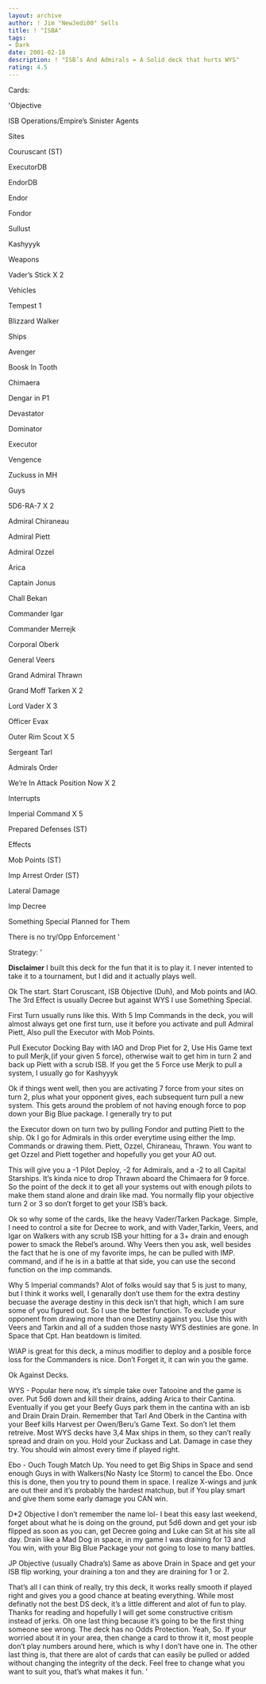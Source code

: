```yaml
---
layout: archive
author: ! Jim "NewJedi00" Sells
title: ! "ISBA"
tags:
- Dark
date: 2001-02-18
description: ! "ISB’s And Admirals = A Solid deck that hurts WYS"
rating: 4.5
---
```

Cards: 

'Objective

ISB Operations/Empire’s Sinister Agents


Sites

Couruscant (ST)

ExecutorDB

EndorDB

Endor

Fondor

Sullust

Kashyyyk


Weapons

Vader’s Stick X 2


Vehicles

Tempest 1

Blizzard Walker


Ships

Avenger

Boosk In Tooth

Chimaera

Dengar in P1

Devastator

Dominator

Executor

Vengence

Zuckuss in MH


Guys

5D6-RA-7 X 2

Admiral Chiraneau

Admiral Piett

Admiral Ozzel

Arica

Captain Jonus

Chall Bekan

Commander Igar

Commander Merrejk

Corporal Oberk

General Veers

Grand Admiral Thrawn

Grand Moff Tarken X 2

Lord Vader X 3

Officer Evax

Outer Rim Scout X 5

Sergeant Tarl


Admirals Order

We’re In Attack Position Now X 2


Interrupts

Imperial Command X 5

Prepared Defenses (ST)


Effects

Mob Points (ST)

Imp Arrest Order (ST)

Lateral Damage

Imp Decree

Something Special Planned for Them

There is no try/Opp Enforcement '

Strategy: '

**Disclaimer** I built this deck for the fun that it is to play it. I never intented to take it to a tournament, but I did and it actually plays well.


Ok The start. Start Coruscant, ISB Objective (Duh), and Mob points and IAO. The 3rd Effect is usually Decree but against WYS I use Something Special. 

First Turn usually runs like this. With 5 Imp Commands in the deck, you will almost always get one first turn, use it before you activate and pull Admiral Piett, Also pull the Executor with Mob Points.

Pull Executor Docking Bay with IAO and Drop Piet for 2, Use His Game text to pull Merjk,(if your given 5 force), otherwise wait to get him in turn 2 and back up Piett with a scrub ISB. If you get the 5 Force use Merjk to pull a system, I usually go for Kashyyyk

Ok if things went well, then you are activating 7 force from your sites on turn 2, plus what your opponent gives, each subsequent turn pull a new system. This gets around the problem of not having enough force to pop down your Big Blue package. I generally try to put

the Executor down on turn two by pulling Fondor and putting Piett to the ship. Ok I go for Admirals in this order everytime using either the Imp. Commands or drawing them. Piett, Ozzel, Chiraneau, Thrawn. You want to get Ozzel and Piett together and hopefully you get your AO out.

This will give you a -1 Pilot Deploy, -2 for Admirals, and a -2 to all Capital Starships. It’s kinda nice to drop Thrawn aboard the Chimaera for 9 force. So the point of the deck it to get all your systems out with enough pilots to make them stand alone and drain like mad. You normally flip your objective turn 2 or 3 so don’t forget to get your ISB’s back.


Ok so why some of the cards, like the heavy Vader/Tarken Package. Simple, I need to control a site for Decree to work, and with Vader,Tarkin, Veers, and Igar on Walkers with any scrub ISB your hitting for a 3+ drain and enough power to smack the Rebel’s around. Why Veers then you ask, well besides the fact that he is one of my favorite imps, he can be pulled with IMP. command, and if he is in a battle at that side, you can use the second function on the imp commands.

Why 5 Imperial commands? Alot of folks would say that 5 is just to many, but I think it works well, I genarally don’t use them for the extra destiny becuase the average destiny in this deck isn’t that high, which I am sure some of you figured out. So I use the better function. To exclude your opponent from drawing more than one Destiny against you. Use this with Veers and Tarkin and all of a sudden those nasty WYS destinies are gone. In Space that Cpt. Han beatdown is limited.


WIAP is great for this deck, a minus modifier to deploy and a posible force loss for the Commanders is nice. Don’t Forget it, it can win you the game. 


Ok Against Decks.

WYS - Popular here now, it’s simple take over Tatooine and the game is over. Put 5d6 down and kill their drains, adding Arica to their Cantina. Eventually if you get your Beefy Guys park them in the cantina with an isb and Drain Drain Drain. Remember that Tarl And Oberk in the Cantina with your Beef kills Harvest per Owen/Beru’s Game Text. So don’t let them retreive. Most WYS decks have 3,4 Max ships in them, so they can’t really spread and drain on you. Hold your Zuckass and Lat. Damage in case they try. You should win almost every time if played right.


Ebo - Ouch Tough Match Up. You need to get Big Ships in Space and send enough Guys in with Walkers(No Nasty Ice Storm) to cancel the Ebo. Once this is done, then you try to pound them in space. I realize X-wings and junk are out their and it’s probably the hardest matchup, but if You play smart and give them some early damage you CAN win.


D*2 Objective I don’t remember the name lol- I beat this easy last weekend, forget about what he is doing on the ground, put 5d6 down and get your isb flipped as soon as you can, get Decree going and Luke can Sit at his site all day. Drain like a Mad Dog in space, in my game I was draining for 13 and You win, with your Big Blue Package your not going to lose to many battles.


JP Objective (usually Chadra’s) Same as above Drain in Space and get your ISB flip working, your draining a ton and they are draining for 1 or 2.


That’s all I can think of really, try this deck, it works really smooth if played right and gives you a good chance at beating everything. While most definatly not the best DS deck, it’s a little different and alot of fun to play. Thanks for reading and hopefully I will get some constructive critism instead of jerks. Oh one last thing because it’s going to be the first thing someone see wrong. The deck has no Odds Protection. Yeah, So. If your worried about it in your area, then change a card to throw it it, most people don’t play numbers around here, which is why I don’t have one in. The other last thing is, that there are alot of cards that can easily be pulled or added without changing the integrity of the deck. Feel free to change what you want to suit you, that’s what makes it fun.  '